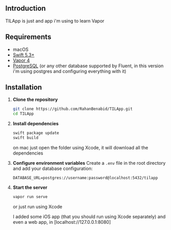 ## Introduction

TILApp is just and app i'm using to learn Vapor

## Requirements

- macOS
- [Swift 5.3+](https://swift.org/download/)
- [Vapor 4](https://vapor.codes/)
- [PostgreSQL](https://www.postgresql.org/) (or any other database supported by Fluent, in this version i'm using postgres and configuring everything with it)

## Installation

1. **Clone the repository**
    ```bash
    git clone https://github.com/RahanBenabid/TILApp.git
    cd TILApp
    ```

2. **Install dependencies**
    ```bash
    swift package update
    swift build
    ```
    on mac just open the folder using Xcode, it will download all the dependencies

3. **Configure environment variables**
    Create a `.env` file in the root directory and add your database configuration:
    ```plaintext
    DATABASE_URL=postgres://username:password@localhost:5432/tilapp
    ```

5. **Start the server**
    ```bash
    vapor run serve
    ```
    or just run using Xcode
    
    I added some iOS app (that you should run using Xcode separately) and even a web app, in [localhost://127.0.0.1:8080]